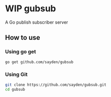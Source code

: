 # WIP gubsub
A Go publish subscriber server

## How to use

### Using go get
```bash
go get github.com/sayden/gubsub
```

### Using Git
```bash
git clone https://github.com/sayden/gubsub.git
cd gubsub
```